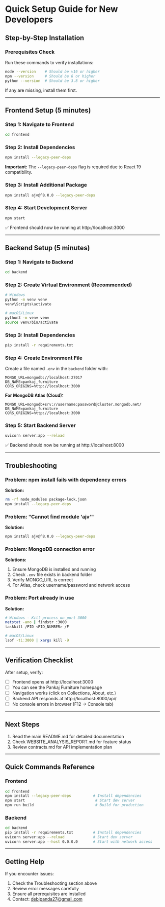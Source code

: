 # Quick Setup Guide for New Developers

## Step-by-Step Installation

### Prerequisites Check
Run these commands to verify installations:
```bash
node --version    # Should be v16 or higher
npm --version     # Should be 8 or higher
python --version  # Should be 3.8 or higher
```

If any are missing, install them first.

---

## Frontend Setup (5 minutes)

### Step 1: Navigate to Frontend
```bash
cd frontend
```

### Step 2: Install Dependencies
```bash
npm install --legacy-peer-deps
```

**Important:** The `--legacy-peer-deps` flag is required due to React 19 compatibility.

### Step 3: Install Additional Package
```bash
npm install ajv@^8.0.0 --legacy-peer-deps
```

### Step 4: Start Development Server
```bash
npm start
```

✅ Frontend should now be running at http://localhost:3000

---

## Backend Setup (5 minutes)

### Step 1: Navigate to Backend
```bash
cd backend
```

### Step 2: Create Virtual Environment (Recommended)
```bash
# Windows
python -m venv venv
venv\Scripts\activate

# macOS/Linux
python3 -m venv venv
source venv/bin/activate
```

### Step 3: Install Dependencies
```bash
pip install -r requirements.txt
```

### Step 4: Create Environment File
Create a file named `.env` in the `backend` folder with:

```env
MONGO_URL=mongodb://localhost:27017
DB_NAME=pankaj_furniture
CORS_ORIGINS=http://localhost:3000
```

**For MongoDB Atlas (Cloud):**
```env
MONGO_URL=mongodb+srv://username:password@cluster.mongodb.net/
DB_NAME=pankaj_furniture
CORS_ORIGINS=http://localhost:3000
```

### Step 5: Start Backend Server
```bash
uvicorn server:app --reload
```

✅ Backend should now be running at http://localhost:8000

---

## Troubleshooting

### Problem: npm install fails with dependency errors
**Solution:**
```bash
rm -rf node_modules package-lock.json
npm install --legacy-peer-deps
```

### Problem: "Cannot find module 'ajv'"
**Solution:**
```bash
npm install ajv@^8.0.0 --legacy-peer-deps
```

### Problem: MongoDB connection error
**Solutions:**
1. Ensure MongoDB is installed and running
2. Check `.env` file exists in backend folder
3. Verify MONGO_URL is correct
4. For Atlas, check username/password and network access

### Problem: Port already in use
**Solution:**
```bash
# Windows - Kill process on port 3000
netstat -ano | findstr :3000
taskkill /PID <PID_NUMBER> /F

# macOS/Linux
lsof -ti:3000 | xargs kill -9
```

---

## Verification Checklist

After setup, verify:
- [ ] Frontend opens at http://localhost:3000
- [ ] You can see the Pankaj Furniture homepage
- [ ] Navigation works (click on Collections, About, etc.)
- [ ] Backend API responds at http://localhost:8000/api/
- [ ] No console errors in browser (F12 → Console tab)

---

## Next Steps

1. Read the main README.md for detailed documentation
2. Check WEBSITE_ANALYSIS_REPORT.md for feature status
3. Review contracts.md for API implementation plan

---

## Quick Commands Reference

### Frontend
```bash
cd frontend
npm install --legacy-peer-deps          # Install dependencies
npm start                                # Start dev server
npm run build                            # Build for production
```

### Backend
```bash
cd backend
pip install -r requirements.txt         # Install dependencies
uvicorn server:app --reload             # Start dev server
uvicorn server:app --host 0.0.0.0       # Start with network access
```

---

## Getting Help

If you encounter issues:
1. Check the Troubleshooting section above
2. Review error messages carefully
3. Ensure all prerequisites are installed
4. Contact: debipanda27@gmail.com
